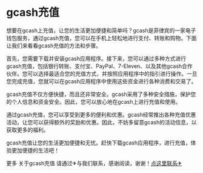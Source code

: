 # gcash充值

想要在gcash上充值，让您的生活更加便捷和简单吗？gcash是菲律宾的一家电子钱包服务，通过gcash充值，您可以在手机上轻松地进行支付、转账和购物。下面让我们来看看gcash充值的方法和步骤。

首先，您需要下载并安装gcash应用程序。接下来，您可以通过多种方式进行gcash充值，包括银行转账、支付宝、PayPal、7-Eleven、以及其他gcash合作伙伴。您可以选择最适合您的充值方式，并按照应用程序中的指引进行操作。一旦您完成充值，您就可以在gcash应用程序中使用这些资金进行各种消费和交易了。

gcash充值不仅方便快捷，而且还非常安全。gcash采用了多种安全措施，保护您的个人信息和资金安全。因此，您可以放心地在gcash上进行充值和使用。

通过gcash充值，您可以享受到更多的便利和优惠。gcash经常推出各种充值优惠活动，让您可以获得额外的奖励和优惠。因此，不妨多留意gcash的活动信息，以获取更多的福利。

gcash充值让您的生活更加便捷和无忧。赶快下载gcash应用程序，进行充值，体验更加便捷的生活吧！

更多 关于gcash充值 请通过✈与我们联系，感谢阅读，谢谢！[点这里联系✈](https://1.k02.cc)